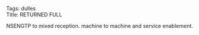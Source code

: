 Tags: dulles  
Title: RETURNED FULL  
  
NSENGTP to mixed reception. machine to machine and service enablement.  
